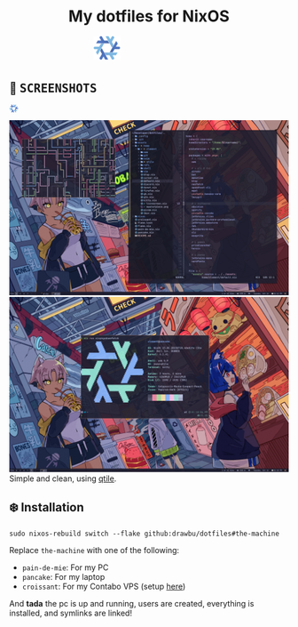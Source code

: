 <div align="center">

# My dotfiles for NixOS

<div style="width: 200px; display: flex; justify-content: space-between">
    <img alt="Nix snowflake" src="docs/nix-snowflake.svg" width="48">
</div>

</div>

#

## :art: <samp> SCREENSHOTS </samp>

<div style="display: flex">
    <img alt="Nix snowflake" src="docs/nix-snowflake.svg" width="16">
</div>

![Screenshot 1](docs/screenshots/screenshot-01.png)
![Screenshot 2](docs/screenshots/screenshot-02.png)
Simple and clean, using [qtile](https://github.com/qtile/qtile).

## :snowflake: Installation
```
sudo nixos-rebuild switch --flake github:drawbu/dotfiles#the-machine
```
Replace `the-machine` with one of the following:
 - `pain-de-mie`: For my PC
 - `pancake`: For my laptop
 - `croissant`: For my Contabo VPS (setup [here](https://github.com/drawbu/Notes/blob/main/Server%20administration/Install%20NixOS%20on%20Contabo%20server.md))

And **tada** the pc is up and running, users are created, everything is
installed, and symlinks are linked!
